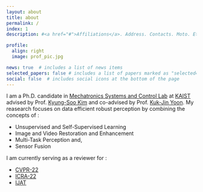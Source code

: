 ```yaml
---
layout: about
title: about
permalink: /
index: 1
description: #<a href="#">Affiliations</a>. Address. Contacts. Moto. Etc.

profile:
  align: right
  image: prof_pic.jpg

news: true  # includes a list of news items
selected_papers: false # includes a list of papers marked as "selected={true}"
social: false  # includes social icons at the bottom of the page
---
```


I am a Ph.D. candidate in [Mechatronics Systems and Control Lab](http://msc.kaist.ac.kr/) at [KAIST](https://kaist.ac.kr/en/) advised by Prof. [Kyung-Soo Kim](http://msc.kaist.ac.kr/bbs/board.php?bo_table=Professor&wr_id=8) and co-advised by Prof. [Kuk-Jin Yoon](http://vi.kaist.ac.kr/project/kuk-jin-yoon/). My reasearch focuses on data efficient robust perception by combining the concepts of :
* Unsupervised and Self-Supervised Learning
* Image and Video Restoration and Enhancement
* Multi-Task Perception and,
* Sensor Fusion


I am currently serving as a reviewer for :
* [CVPR-22](https://cvpr2022.thecvf.com/)
* [ICRA-22](https://www.icra2022.org/)
* [IJAT](http://www.ijat.net/)
 

<br />

